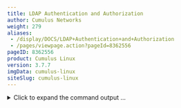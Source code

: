```yaml
---
title: LDAP Authentication and Authorization
author: Cumulus Networks
weight: 279
aliases:
 - /display/DOCS/LDAP+Authentication+and+Authorization
 - /pages/viewpage.action?pageId=8362556
pageID: 8362556
product: Cumulus Linux
version: 3.7.7
imgData: cumulus-linux
siteSlug: cumulus-linux
---
```

<details>

Cumulus Linux uses Pluggable Authentication Modules (PAM) and Name
Service Switch (NSS) for user authentication.

NSS specifies the order of information sources used to resolve names for
each service. Using this with authentication and authorization, it
provides the order and location used for user lookup and group mapping
on the system. PAM handles the interaction between the user and the
system, providing login handling, session setup, authentication of
users, and authorization of user actions.

NSS enables PAM to use LDAP to provide user authentication, group
mapping, and information for other services on the system.

## <span>Configure LDAP Authentication</span>

There are 3 common ways to configure LDAP authentication on Linux:

  - libnss-ldap

  - libnss-ldapd

  - libnss-sss

This chapter describes using `libnss-ldapd` only. From internal testing,
this library worked best with Cumulus Linux and is the easiest to
configure, automate, and troubleshoot.

## <span>Install libnss-ldapd</span>

The `libpam-ldapd` package depends on `nslcd`. To install
`libnss-ldapd`, `libpam-ldapd`, and `ldap-utils`, run the following
command:

    cumulus@switch:~$ sudo apt-get install libnss-ldapd libpam-ldapd ldap-utils nslcd

Follow the interactive prompts to answer questions about the LDAP URI,
search base distinguished name (DN), and services that must have LDAP
lookups enabled. This creates a very basic LDAP configuration using
anonymous bind and initiates user search under the base DN specified.

{{%notice note%}}

Alternatively, you can pre-seed these parameters using the
`debconf-utils`. To use this method, run `apt-get install debconf-utils`
and create the pre-seeded parameters using `debconf-set-selections` with
the appropriate answers. Run `debconf-show <pkg>` to check the settings.
Here is an example of how to pre-seed answers to the installer questions
using `debconf-set-selections`:

    root# debconf-set-selections <<'zzzEndOfFilezzz'
     
    # LDAP database user. Leave blank will be populated later!
    # This way of setting binddn and bindpw doesn't seem to work.
    # So have to manually do it. But interactive apt-get mode works.
    nslcd nslcd/ldap-binddn  string 
     
    # LDAP user password. Leave blank!
    nslcd nslcd/ldap-bindpw   password 
     
    # LDAP server search base:
    nslcd nslcd/ldap-base string  ou=support,dc=rtp,dc=example,dc=test
     
    # LDAP server URI. Using ldap over ssl.
    nslcd nslcd/ldap-uris string  ldaps://myadserver.rtp.example.test
     
    # New to 0.9. restart cron, exim and others libraries without asking
    nslcd libraries/restart-without-asking: boolean true
     
    # LDAP authentication to use:
    # Choices: none, simple, SASL
    # Using simple because its easy to configure. Security comes by using LDAP over SSL
    # keep /etc/nslcd.conf 'rw' to root for basic security of bindDN password
    nslcd nslcd/ldap-auth-type    select  simple
     
    # Don't set starttls to true
    nslcd nslcd/ldap-starttls     boolean false
     
    # Check server's SSL certificate:
    # Choices: never, allow, try, demand
    nslcd nslcd/ldap-reqcert      select  never
     
    # Choices: Ccreds credential caching - password saving, Unix authentication, LDAP Authentication , Create home directory on first time login, Ccreds credential caching - password checking
    # This is where "mkhomedir" pam config is activated that allows automatic creation of home directory
    libpam-runtime        libpam-runtime/profiles multiselect     ccreds-save, unix, ldap, mkhomedir , ccreds-check
     
    # for internal use; can be preseeded
    man-db        man-db/auto-update      boolean true
     
    # Name services to configure:
    # Choices: aliases, ethers, group, hosts, netgroup, networks, passwd, protocols, rpc, services,  shadow
    libnss-ldapd  libnss-ldapd/nsswitch   multiselect     group, passwd, shadow
    libnss-ldapd  libnss-ldapd/clean_nsswitch     boolean false
     
    ## define platform specific libnss-ldapd debconf questions/answers. 
    ## For demo used amd64.
    libnss-ldapd:amd64    libnss-ldapd/nsswitch   multiselect     group, passwd, shadow
    libnss-ldapd:amd64    libnss-ldapd/clean_nsswitch     boolean false
    # libnss-ldapd:powerpc   libnss-ldapd/nsswitch   multiselect     group, passwd, shadow
    # libnss-ldapd:powerpc    libnss-ldapd/clean_nsswitch     boolean false
     
    zzzEndOfFilezzz

{{%/notice%}}

After the install is complete, the *name service LDAP caching daemon*
(`nslcd`) runs. This service handles all of the LDAP protocol
interactions and caches information returned from the LDAP server. In
the `/etc/nsswitch.conf` file, `ldap` **** is appended and is the
secondary information source for *passwd*, *group*, and *shadow*. The
local files (`/etc/passwd`, `/etc/groups` and `/etc/shadow`) are used
first, as specified by the `compat` source.

    passwd: compat ldap
    group: compat ldap
    shadow: compat ldap

{{%notice warning%}}

Cumulus Networks recommends that you keep `compat` as the first source
in NSS for *passwd*, *group*, and *shadow*. This prevents you from
getting locked out of the system.

{{%/notice%}}

## <span>Configure nslcd.conf</span>

After installation, you need to update the main configuration file
(`/etc/nslcd.conf`) to accommodate the expected LDAP server settings.
The [nslcd.conf man page](http://linux.die.net/man/5/nslcd.conf) details
all the available configuration options. Some of the more important
options relate to security and how the queries are handled.

{{%notice note%}}

After first editing the `/etc/nslcd.conf` file, and/or enabling LDAP in
the `/etc/nsswitch.conf` file, you need to restart `netd` with the `sudo
systemctl restart netd` command. Also, restart `netd` if you disable
LDAP.

{{%/notice%}}

### <span>Connection</span>

The LDAP client starts a session by connecting to the LDAP server on TCP
and UDP port 389, or on port 636 for LDAPS. Depending on the
configuration, this connection might be unauthenticated (anonymous
bind); otherwise, the client must provide a bind user and password. The
variables used to define the connection to the LDAP server are the URI
and bind credentials.

The URI is mandatory and specifies the LDAP server location using the
FQDN or IP address. The URI also designates whether to use `ldap://` for
clear text transport, or `ldaps://` for SSL/TLS encrypted transport. You
can also specify an alternate port in the URI. Typically, in production
environments, it is best to utilize the LDAPS protocol; otherwise, all
communications are clear text and not secure.

After the connection to the server is complete, the BIND operation
authenticates the session. The BIND credentials are optional, and if not
specified, an anonymous bind is assumed. This is typically not allowed
in most production environments. Configure authenticated (Simple) BIND
by specifying the user (*binddn*) and password (*bindpw*) in the
configuration. Another option is to use SASL (Simple Authentication and
Security Layer) BIND, which provides authentication services using other
mechanisms, like Kerberos. Contact your LDAP server administrator for
this information as it depends on the configuration of the LDAP server
and the credentials that are created for the client device.

    # The location at which the LDAP server(s) should be reachable.
    uri ldaps://ldap.example.com
    # The DN to bind with for normal lookups.
    binddn cn=CLswitch,ou=infra,dc=example,dc=com
    bindpw CuMuLuS

### <span>Search Function</span>

When an LDAP client requests information about a resource, it must
connect and bind to the server. Then, it performs one or more resource
queries depending on the lookup. All search queries sent to the LDAP
server are created using the configured search *base*, *filter*, and the
desired entry (*uid=myuser*) being searched. If the LDAP directory is
large, this search might take a significant amount of time. It is a good
idea to define a more specific search base for the common *maps*
(*passwd* and *group*).

    # The search base that will be used for all queries.
    base dc=example,dc=com
    # Mapped search bases to speed up common queries.
    base passwd ou=people,dc=example,dc=com
    base group ou=groups,dc=example,dc=com

### <span>Search Filters</span>

It is also common to use search filters to specify criteria used when
searching for objects within the directory. This is used to limit the
search scope when authenticating users. The default filters applied are:

    filter passwd (objectClass=posixAccount)
    filter group (objectClass=posixGroup) 

### <span>Attribute Mapping</span>

The *map* configuration allows you to override the attributes pushed
from LDAP. To override an attribute for a given *map*, specify the
attribute name and the new value. This is useful to ensure that the
shell is *bash* and the home directory is `/home/cumulus`:

    map    passwd homeDirectory "/home/cumulus"
    map    passwd shell "/bin/bash"

{{%notice note%}}

In LDAP, the ***map*** refers to one of the supported maps specified in
the manpage for `nslcd.conf` (such as *passwd* or *group*).

{{%/notice%}}

### <span>Example Configuration</span>

Here is an example configuration using Cumulus Linux.

    # /etc/nslcd.conf
    # nslcd configuration file. See nslcd.conf(5)
    # for details.
     
    # The user and group nslcd should run as.
    uid nslcd
    gid nslcd
     
    # The location at which the LDAP server(s) should be reachable.
    uri ldaps://myadserver.rtp.example.test
     
    # The search base that will be used for all queries.
    base ou=support,dc=rtp,dc=example,dc=test
     
    # The LDAP protocol version to use.
    #ldap_version 3
     
    # The DN to bind with for normal lookups.
    # defconf-set-selections doesn't seem to set this. so have to manually set this.
    binddn CN=cumulus admin,CN=Users,DC=rtp,DC=example,DC=test
    bindpw 1Q2w3e4r!
     
    # The DN used for password modifications by root.
    #rootpwmoddn cn=admin,dc=example,dc=com
     
    # SSL options
    #ssl off (default)
    # Not good does not prevent man in the middle attacks
    #tls_reqcert demand(default)
    tls_cacertfile /etc/ssl/certs/rtp-example-ca.crt
     
    # The search scope.
    #scope sub
     
    # Add nested group support
    # Supported in nslcd 0.9 and higher.
    # default wheezy install of nslcd supports on 0.8. wheezy-backports has 0.9
    nss_nested_groups yes
     
    # Mappings for Active Directory
    # (replace the SIDs in the objectSid mappings with the value for your domain)
    # "dsquery * -filter (samaccountname=testuser1) -attr ObjectSID" where cn == 'testuser1'
    pagesize 1000
    referrals off
    idle_timelimit 1000
     
    # Do not allow uids lower than 100 to login (aka Administrator)
    # not needed as pam already has this support
    # nss_min_uid 1000
     
    # This filter says to get all users who are part of the cumuluslnxadm group. Supports nested groups.
    # Example, mary is part of the snrnetworkadm group which is part of cumuluslnxadm group
    # Ref: http://msdn.microsoft.com/en-us/library/aa746475%28VS.85%29.aspx (LDAP_MATCHING_RULE_IN_CHAIN)
    filter passwd (&(Objectclass=user)(!(objectClass=computer))(memberOf:1.2.840.113556.1.4.1941:=cn=cumuluslnxadm,ou=groups,ou=support,dc=rtp,dc=example,dc=test))
    map    passwd uid           sAMAccountName
    map    passwd uidNumber     objectSid:S-1-5-21-1391733952-3059161487-1245441232
    map    passwd gidNumber     objectSid:S-1-5-21-1391733952-3059161487-1245441232
    map    passwd homeDirectory "/home/$sAMAccountName"
    map    passwd gecos         displayName
    map    passwd loginShell    "/bin/bash"
     
    # Filter for any AD group or user in the baseDN. the reason for filtering for the
    # user to make sure group listing for user files don't say '<user> <gid>'. instead will say '<user> <user>'
    # So for cosmetic reasons..nothing more.
    filter group (&(|(objectClass=group)(Objectclass=user))(!(objectClass=computer)))
    map    group gidNumber     objectSid:S-1-5-21-1391733952-3059161487-1245441232
    map    group cn            sAMAccountName

## <span>Troubleshooting</span>

### <span>nslcd Debug Mode</span>

When setting up LDAP authentication for the first time, Cumulus Networks
recommends you turn off the `nslcd` service using the `systemctl stop
nslcd.service` command and run it in debug mode. Debug mode works
whether you are using LDAP over SSL (port 636) or an unencrypted LDAP
connection (port 389).

    cumulus@switch:~$ sudo systemctl stop nslcd.service
    cumulus@switch:~$ sudo nslcd -d

After you enable debug mode, run the following command to test LDAP
queries:

    cumulus@switch:~$ sudo getent myuser

If LDAP is configured correctly, the following messages appear after you
run the `getent` command:

    nslcd: DEBUG: accept() failed (ignored): Resource temporarily unavailable
    nslcd: [8e1f29] DEBUG: connection from pid=11766 uid=0 gid=0
    nslcd: [8e1f29] <passwd(all)> DEBUG: myldap_search(base="dc=example,dc=com", filter="(objectClass=posixAccount)")
    nslcd: [8e1f29] <passwd(all)> DEBUG: ldap_result(): uid=myuser,ou=people,dc=example,dc=com
    nslcd: [8e1f29] <passwd(all)> DEBUG: ldap_result(): ... 152 more results
    nslcd: [8e1f29] <passwd(all)> DEBUG: ldap_result(): end of results (162 total)

In the output above, *\<passwd(all)\>* indicates that the entire
directory structure is queried.

You can query a specific user with the following command:

    cumulus@switch:~$ sudo getent passwd myuser

You can replace *myuser* with any username on the switch. The following
debug output indicates that user *myuser* exists:

    nslcd: DEBUG: add_uri(ldap://10.50.21.101)
    nslcd: version 0.8.10 starting
    nslcd: DEBUG: unlink() of /var/run/nslcd/socket failed (ignored): No such file or directory
    nslcd: DEBUG: setgroups(0,NULL) done
    nslcd: DEBUG: setgid(110) done
    nslcd: DEBUG: setuid(107) done
    nslcd: accepting connections
    nslcd: DEBUG: accept() failed (ignored): Resource temporarily unavailable
    nslcd: [8b4567] DEBUG: connection from pid=11369 uid=0 gid=0
    nslcd: [8b4567] <passwd="myuser"> DEBUG: myldap_search(base="dc=cumulusnetworks,dc=com", filter="(&(objectClass=posixAccount)(uid=myuser))")
    nslcd: [8b4567] <passwd="myuser"> DEBUG: ldap_initialize(ldap://<ip_address>)
    nslcd: [8b4567] <passwd="myuser"> DEBUG: ldap_set_rebind_proc()
    nslcd: [8b4567] <passwd="myuser"> DEBUG: ldap_set_option(LDAP_OPT_PROTOCOL_VERSION,3)
    nslcd: [8b4567] <passwd="myuser"> DEBUG: ldap_set_option(LDAP_OPT_DEREF,0)
    nslcd: [8b4567] <passwd="myuser"> DEBUG: ldap_set_option(LDAP_OPT_TIMELIMIT,0)
    nslcd: [8b4567] <passwd="myuser"> DEBUG: ldap_set_option(LDAP_OPT_TIMEOUT,0)
    nslcd: [8b4567] <passwd="myuser"> DEBUG: ldap_set_option(LDAP_OPT_NETWORK_TIMEOUT,0)
    nslcd: [8b4567] <passwd="myuser"> DEBUG: ldap_set_option(LDAP_OPT_REFERRALS,LDAP_OPT_ON)
    nslcd: [8b4567] <passwd="myuser"> DEBUG: ldap_set_option(LDAP_OPT_RESTART,LDAP_OPT_ON)
    nslcd: [8b4567] <passwd="myuser"> DEBUG: ldap_simple_bind_s(NULL,NULL) (uri="ldap://<ip_address>")
    nslcd: [8b4567] <passwd="myuser"> DEBUG: ldap_result(): end of results (0 total)

Notice how the `<passwd="myuser">` shows that the specific *myuser* user
was queried.

### <span>Common Problems</span>

#### <span>SSL/TLS</span>

  - The FQDN of the LDAP server URI does not match the FQDN in the
    CA-signed server certificate exactly.

  - `nslcd` cannot read the SSL certificate and reports a *Permission
    denied* error in the debug during server connection negotiation.
    Check the permission on each directory in the path of the root SSL
    certificate. Ensure that it is readable by the `nslcd` user.

#### <span>NSCD</span>

  - If the `nscd cache` daemon is also enabled and you make some changes
    to the user from LDAP, you can clear the cache using the following
    commands:
    
        nscd --invalidate = passwd 
        nscd --invalidate = group

  - The `nscd` package works with `nslcd` to cache name entries returned
    from the LDAP server. This might cause authentication failures. To
    work around these issues:
    
    1.  Disable `nscd` by running:
        
            cumulus@switch:~$ sudo nscd -K
    
    2.  Restart the `nslcd` service:
        
            cumulus@switch:~$ sudo systemctl restart nslcd.service
    
    3.  Try the authentication again.

#### <span>LDAP</span>

  - The search filter returns wrong results. Check for typos in the
    search filter. Use `ldapsearch` to test your filter.

  - Optionally, configure the basic LDAP connection and search
    parameters in `/etc/ldap/ldap.conf`.
    
        # ldapsearch -D 'cn=CLadmin' -w 'CuMuLuS' "(&(ObjectClass=inetOrgUser)(uid=myuser))"

  - When a local username also exists in the LDAP database, the order of
    the information sources in `/etc/nsswitch` can be updated to query
    LDAP before the local user database. This is generally not
    recommended. For example, the configuration below ensures that LDAP
    is queried before the local database.
    
        # /etc/nsswitch.conf
        passwd:         ldap compat

## <span>Configure LDAP Authorization</span>

Linux uses the *sudo* command to allow non-administrator users (such as
the default *cumulus* user account) to perform privileged operations. To
control the users authorized to use sudo, the `/etc/sudoers` file and
files located in the `/etc/sudoers.d/` directory have a series of rules
defined. Typically, the rules are based on groups, but can also be
defined for specific users. Therefore, sudo rules can be added using the
group names from LDAP. For example, if a group of users are associated
with the group *netadmin*, you can add a rule to give those users sudo
privileges. Refer to the sudoers manual (`man sudoers`) for a complete
usage description. Here's an illustration of this in `/etc/sudoers`:

    # The basic structure of a user specification is “who where = (as_whom) what”.
    %sudo ALL=(ALL:ALL) ALL
    %netadmin ALL=(ALL:ALL) ALL

## <span>Active Directory Configuration</span>

Active Directory (AD) is a fully featured LDAP-based NIS server created
by Microsoft. It offers unique features that classic OpenLDAP servers
lack. Therefore, it can be more complicated to configure on the client
and each version of AD is a little different in how it works with
Linux-based LDAP clients. Some more advanced configuration examples,
from testing LDAP clients on Cumulus Linux with Active Directory
(AD/LDAP), are available in our [knowledge
base](https://support.cumulusnetworks.com/hc/en-us/articles/204383797).

## <span>LDAP Verification Tools</span>

Typically, password and group information is retrieved from LDAP and
cached by the LDAP client daemon. To test the LDAP interaction, you can
use these command-line tools to trigger an LDAP query from the device.
This helps to create the best filters and verify the information sent
back from the LDAP server.

### <span>Identify a User with the id Command</span>

The `id` command performs a username lookup by following the lookup
information sources in NSS for the *passwd* service. This simply returns
the user ID, group ID and the group list retrieved from the information
source. In the following example, the user *cumulus* is locally defined
in `/etc/passwd`, and *myuser* is on LDAP. The NSS configuration has the
passwd map configured with the sources `compat ldap`:

    cumulus@switch:~$ id cumulus
    uid=1000(cumulus) gid=1000(cumulus) groups=1000(cumulus),24(cdrom),25(floppy),27(sudo),29(audio),30(dip),44(video),46(plugdev)
    cumulus@switch:~$ id myuser 
    uid=1230(myuser) gid=3000(Development) groups=3000(Development),500(Employees),27(sudo)

### <span>getent</span>

The `getent` command retrieves all records found with NSS for a given
map. It can also get a specific entry under that map. You can perform
tests with the passwd, group, shadow, or any other map configured in
`/etc/nsswitch.conf`. The output from this command is formatted
according to the map requested. Therefore, for the passwd service, the
structure of the output is the same as the entries in `/etc/passwd`. The
group map outputs the same structure as `/etc/group`. In this example,
looking up a specific user in the passwd map, the user *cumulus* is
locally defined in `/etc/passwd`, and *myuser* is only in LDAP.

    cumulus@switch:~$ getent passwd cumulus
    cumulus:x:1000:1000::/home/cumulus:/bin/bash
    cumulus@switch:~$ getent passwd myuser 
    myuser:x:1230:3000:My Test User:/home/myuser:/bin/bash

In the next example, looking up a specific group in the group service,
the group *cumulus* is locally defined in `/etc/groups`, and *netadmin*
is on LDAP.

    cumulus@switch:~$ getent group cumulus
    cumulus:x:1000:
    cumulus@switch:~$ getent group netadmin
    netadmin:*:502:larry,moe,curly,shemp

Running the command `getent passwd` or `getent group` without a specific
request returns **all** local and LDAP entries for the *passwd* and
*group* maps.

### <span>LDAP search</span>

The `ldapsearch` command performs LDAP operations directly on the LDAP
server. This does not interact with NSS. This command helps display what
the LDAP daemon process is receiving back from the server. The command
has many options. The simplest uses anonymous bind to the host and
specifies the search DN and the attribute to look up.

    cumulus@switch:~$ ldapsearch -H ldap://ldap.example.com -b dc=example,dc=com -x uid=myuser

<summary>Click to expand the command output ... </summary>

    # extended LDIF
    #
    # LDAPv3
    # base <dc=example,dc=com> with scope subtree
    # filter: uid=myuser
    # requesting: ALL
    #
    # myuser, people, example.com
    dn: uid=myuser,ou=people,dc=example,dc=com
    cn: My User
    displayName: My User
    gecos: myuser
    gidNumber: 3000
    givenName: My
    homeDirectory: /home/myuser
    initials: MU
    loginShell: /bin/bash
    mail: myuser@example.com
    objectClass: inetOrgPerson
    objectClass: posixAccount
    objectClass: shadowAccount
    objectClass: top
    shadowExpire: -1
    shadowFlag: 0
    shadowMax: 999999
    shadowMin: 8
    shadowWarning: 7
    sn: User
    uid: myuser
    uidNumber: 1234
     
    # search result
    search: 2
    result: 0 Success
          
    # numResponses: 2
    # numEntries: 1

### <span>LDAP Browsers</span>

There are several GUI LDAP clients available that help to work with LDAP
servers. These are free tools to help show the structure of the LDAP
database graphically.

  - [Apache Directory Studio](http://directory.apache.org/studio/)

  - [LDAPManager](http://ldapmanager.sourceforge.net/)

## <span>Related Information</span>

  - [Debian - configuring LDAP
    authentication](https://wiki.debian.org/LDAP/NSS)

  - [Debian - configuring PAM to use
    LDAP](https://wiki.debian.org/LDAP/PAM)

  - [GitHub - Arthur de Jong nslcd.conf
    file](https://raw.githubusercontent.com/arthurdejong/nss-pam-ldapd/master/nslcd.conf)

  - [Debian backports](http://backports.debian.org/Instructions/)

<article id="html-search-results" class="ht-content" style="display: none;">

</article>

<footer id="ht-footer">

</footer>

</details>
